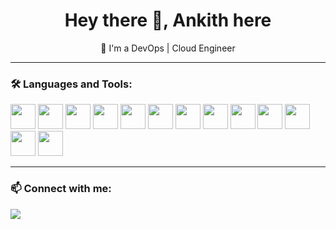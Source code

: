 <h1 align="center">Hey there 👋, Ankith here </h1>

<p align="center">
  🚀 I'm a DevOps | Cloud Engineer
</p>

---

### 🛠️ Languages and Tools:
<p align="left">
<img src="https://cdn.jsdelivr.net/gh/devicons/devicon@latest/icons/amazonwebservices/amazonwebservices-original-wordmark.svg" width="40" />         
  <img src="https://cdn.jsdelivr.net/gh/devicons/devicon/icons/docker/docker-original.svg" width="40"/>
  <img src="https://cdn.jsdelivr.net/gh/devicons/devicon/icons/terraform/terraform-original.svg" width="40"/>
  <img src="https://cdn.jsdelivr.net/gh/devicons/devicon/icons/bash/bash-original.svg" width="40"/>
  <img src="https://cdn.jsdelivr.net/gh/devicons/devicon/icons/kubernetes/kubernetes-plain.svg" width="40"/>
  <img src="https://cdn.jsdelivr.net/gh/devicons/devicon/icons/linux/linux-original.svg" width="40"/>
  <img src="https://cdn.jsdelivr.net/gh/devicons/devicon@latest/icons/nginx/nginx-original.svg"  width="40" />
  <img src="https://cdn.jsdelivr.net/gh/devicons/devicon@latest/icons/python/python-original.svg" width="40" />
  <img src="https://cdn.jsdelivr.net/gh/devicons/devicon@latest/icons/prometheus/prometheus-original.svg" width="40" />
  <img src="https://cdn.jsdelivr.net/gh/devicons/devicon@latest/icons/grafana/grafana-original.svg" width="40"/>
 <img src="https://cdn.jsdelivr.net/gh/devicons/devicon@latest/icons/git/git-original.svg" width="40" />
 <img src="https://cdn.jsdelivr.net/gh/devicons/devicon@latest/icons/jenkins/jenkins-line.svg" width="40" />
 <img src="https://cdn.jsdelivr.net/gh/devicons/devicon@latest/icons/ansible/ansible-original.svg"  width="40"/>          
</p>

---

### 📫 Connect with me:
<p>
  <a href="https://www.linkedin.com/in/ankith-bhat-65144b18b/"><img src="https://img.shields.io/badge/-LinkedIn-blue?logo=linkedin&style=for-the-badge"></a>
</p>

